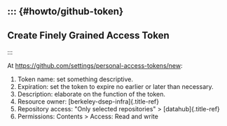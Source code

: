 ::: {#howto/github-token}
  ------------------------------------
  Create Finely Grained Access Token
  ------------------------------------
:::

At <https://github.com/settings/personal-access-tokens/new>:

1.  Token name: set something descriptive.
2.  Expiration: set the token to expire no earlier or later than
    necessary.
3.  Description: elaborate on the function of the token.
4.  Resource owner: [berkeley-dsep-infra]{.title-ref}
5.  Repository access: \"Only selected repositories\" \>
    [datahub]{.title-ref}
6.  Permissions: Contents \> Access: Read and write
